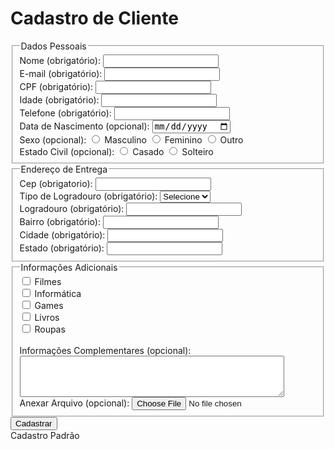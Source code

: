<!DOCTYPE html>
<html lang="pt-br">
<head>
    <meta charset="UTF-8">
    <title>Cadastro de Cliente</title>
</head>
<body>
    <main></main>
    <h1>Cadastro de Cliente</h1>
    <form action="cadastraCliente.php" method="post"></form>
    <fieldset>
        <legend>
            Dados Pessoais
        </legend>
        <div> 
            <label for="nome">Nome (obrigatório):</label>
        <input type="text" id="nome" name="nome" required minlength="2" maxlength="50">
        </div>
        <div>
            <label for="email">E-mail (obrigatório):</label>
            <input type="email" id="email" name="email" required>
        </div>
        <div>
            <label for="cpf">CPF (obrigatório):</label>
            <input type="text" id="cpf" name="cpf" required pattern="\d{3}\.\d{3}\.\d{3}-\d{2}">
        </div>       
        <div>
            <label for="idade">Idade (obrigatório):</label>
            <input type="number" id="idade" name="idade" required>
        </div>
        <div>
            <label for="telefone">Telefone (obrigatório):</label>
            <input type="tel" id="telefone" name="telefone" required>
        </div>
       <div>
        <label for="data_nascimento">Data de Nascimento (opcional):</label>
        <input type="date" id="data_nascimento" name="data_nascimento">
       </div>
    <div>
    Sexo (opcional):
            <input type="radio" id="sexo_masculino" name="sexo" value="masculino">
            <label for="sexo_masculino">Masculino</label>
            <input type="radio" id="sexo_feminino" name="sexo" value="feminino">
            <label for="sexo_feminino">Feminino</label>
            <input type="radio" id="sexo_outro" name="sexo" value="sexo_outro">
            <label for="sexo_outro">Outro</label>
</div>
<div>
    Estado Civil (opcional):
        <input type="radio" id="casado" name="Estado Civil" value="casado">
        <label for="casado">Casado</label>
        <input type="radio" id="solteiro" name="Estado Civil" value="solteiro">
        <label for="solteiro">Solteiro</label>
</div>
</fieldset>
<fieldset>
    <legend>Endereço de Entrega</legend>
<div>
    <label for="idcep">Cep (obrigatorio):</label>
    <input type="number" id="idcep" name="Cep">
</div>
<div>
    <label for="tipo_logradouro">Tipo de Logradouro (obrigatório):</label>
            <select id="tipo_logradouro" name="tipo_logradouro">
                <option value="">Selecione</option>
                <option value="rua">Rua</option>
                <option value="avenida">Avenida</option>
                <option value="praca">Praça</option>
            </select>         
</div>
<div>
    <label for="logradouro">Logradouro (obrigatório):</label>
    <input type="text" id="logradouro" name="logradouro">
</div>
<div> 
    <label for="bairro">Bairro (obrigatório):</label>
    <input type="text" id="bairro" name="bairro">
</div>
<div>
    <label for="cidade">Cidade (obrigatório):</label>
    <input type="text" id="cidade" name="cidade">
</div>
    <div>
    <label for="estado">Estado (obrigatório):</label>
    <input type="text" id="estado" name="estado">
</div>
</fieldset>
 <fieldset>
     <legend>
        Informações Adicionais
     </legend>
<div>
    <input type="checkbox" id="interesse_filmes" name="interesses[]" value="filmes">
    <label for="interesse_filmes">Filmes</label>
</div>
<div>
    <input type="checkbox" id="interesse_informatica" name="interesses[]" value="informatica">
    <label for="interesse_informatica">Informática</label> 
</div>
<div>
    <input type="checkbox" id="interesse_games" name="interesses[]" value="games">
    <label for="interesse_games">Games</label>
</div>
<div>
    <input type="checkbox" id="interesse_livros" name="interesses[]" value="livros">
     <label for="interesse_livros">Livros</label>
</div>
<div>
    <input type="checkbox" id="interesse_roupas" name="interesses[]" value="roupas">
    <label for="interesse_roupas">Roupas</label><br><br>
</div>
<div>
    <label for="informacoes_complementares">Informações Complementares (opcional):</label>
    <textarea id="informacoes_complementares" name="informacoes_complementares" rows="4" cols="50"></textarea>
</div>
<div>
    <label for="arquivo">Anexar Arquivo (opcional):</label>
    <input type="file" id="arquivo" name="arquivo">
</div>
     </fieldset>
    <input type="submit" value="Cadastrar">
    <footer>Cadastro Padrão</footer>
</body>
</html>




     
    


